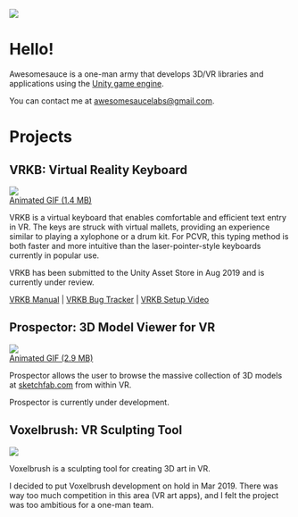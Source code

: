 <a href="assets/images/awesomesauce-logo.png"><image src="assets/images/awesomesauce-logo.png" id="logo"/></a>

# Hello!

Awesomesauce is a one-man army that develops 3D/VR libraries and applications using the [Unity game engine](https://unity.com/).

You can contact me at [awesomesaucelabs@gmail.com](mailto:awesomesaucelabs@gmail.com).

# Projects

## VRKB: Virtual Reality Keyboard

<a href="assets/images/vrkb-screenshot.png"><image src="assets/images/vrkb-key-image-large.png" class="screenshot" id="vrkb-screenshot" /></a>
<br>
[Animated GIF (1.4 MB)](assets/images/vrkb.gif)

VRKB is a virtual keyboard that enables comfortable and efficient text entry in VR. The keys are struck with virtual mallets, providing an experience similar to playing a xylophone or a drum kit. For PCVR, this typing method is both faster and more intuitive than the laser-pointer-style keyboards currently in popular use.

VRKB has been submitted to the Unity Asset Store in Aug 2019 and is currently under review.

[VRKB Manual](https://awesomesaucelabs.github.io/vrkb-manual) |
[VRKB Bug Tracker](https://github.com/AwesomesauceLabs/vrkb-manual/issues) |
[VRKB Setup Video](https://www.youtube.com/watch?v=J1dHujWH23s)

## Prospector: 3D Model Viewer for VR

<a href="assets/images/prospector-screenshot.png"><image src="assets/images/prospector-key-image-large.png" class="screenshot" /></a>
<br>
[Animated GIF (2.9 MB)](assets/images/prospector.gif)

Prospector allows the user to browse the massive collection of 3D models at [sketchfab.com](https://sketchfab.com) from within VR.

Prospector is currently under development.

## Voxelbrush: VR Sculpting Tool

<a href="assets/images/voxelbrush-screenshot-2.png"><image src="assets/images/voxelbrush-key-image-large-2.png" class="screenshot" /></a>

Voxelbrush is a sculpting tool for creating 3D art in VR.

I decided to put Voxelbrush development on hold in Mar 2019. There was way too much competition in this area (VR art apps), and I felt the project was too ambitious for a one-man team.
